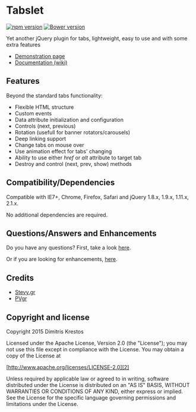 # Tabslet

[![npm version](https://badge.fury.io/js/tabslet.png)](http://badge.fury.io/js/tabslet)
[![Bower version](https://badge.fury.io/bo/Tabslet.png)](http://badge.fury.io/bo/Tabslet)

Yet another jQuery plugin for tabs, lightweight, easy to use and with some extra features

* [Demonstration page][1]
* [Documentation (wiki)][3]

## Features

Beyond the standard tabs functionality:

* Flexible HTML structure
* Custom events
* Data attribute initialization and configuration
* Controls (next, previous)
* Rotation (usefull for banner rotators/carousels)
* Deep linking support
* Change tabs on mouse over
* Use animation effect for tabs' changing
* Ability to use either _href_ or _alt_ attribute to target tab
* Destroy and control (next, prev, show) methods

## Compatibility/Dependencies

Compatible with IE7+, Chrome, Firefox, Safari
and jQuery 1.8.x, 1.9.x, 1.11.x, 2.1.x.

No additional dependencies are required.

## Questions/Answers and Enhancements

Do you have any questions? First, take a look [here][6].

Or if you are looking for enhancements, [here][7].

## Credits
* [Stevy.gr][4]
* [PVgr][5]

## Copyright and license

Copyright 2015 Dimitris Krestos

Licensed under the Apache License, Version 2.0 (the "License");
you may not use this file except in compliance with the License.
You may obtain a copy of the License at

[http://www.apache.org/licenses/LICENSE-2.0][2]

Unless required by applicable law or agreed to in writing, software
distributed under the License is distributed on an "AS IS" BASIS,
WITHOUT WARRANTIES OR CONDITIONS OF ANY KIND, either express or implied.
See the License for the specific language governing permissions and
limitations under the License.

  [1]: http://vdw.github.io/Tabslet/
  [2]: http://www.apache.org/licenses/LICENSE-2.0
  [3]: https://github.com/vdw/Tabslet/wiki
  [4]: http://stevy.gr/
  [5]: http://www.pvgr.eu/en/
  [6]: https://github.com/vdw/Tabslet/issues?utf8=%E2%9C%93&q=label%3Aquestion
  [7]: https://github.com/vdw/Tabslet/issues?utf8=%E2%9C%93&q=label%3Aenhancement
